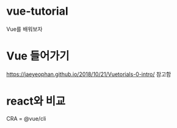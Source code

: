 # vue-tutorial

Vue를 배워보자

# Vue 들어가기

https://jaeyeophan.github.io/2018/10/21/Vuetorials-0-intro/ 참고함

# react와 비교

CRA = @vue/cli
